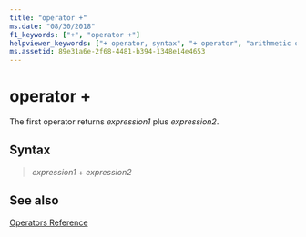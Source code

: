 ```yaml
---
title: "operator +"
ms.date: "08/30/2018"
f1_keywords: ["+", "operator +"]
helpviewer_keywords: ["+ operator, syntax", "+ operator", "arithmetic operators [C++], addition", "operators [MASM], arithmetic"]
ms.assetid: 89e31a6e-2f68-4481-b394-1348e14e4653
---
```

# operator +

The first operator returns *expression1* plus *expression2*.

## Syntax

> *expression1* + *expression2*

## See also

[Operators Reference](../../assembler/masm/operators-reference.md)<br/>